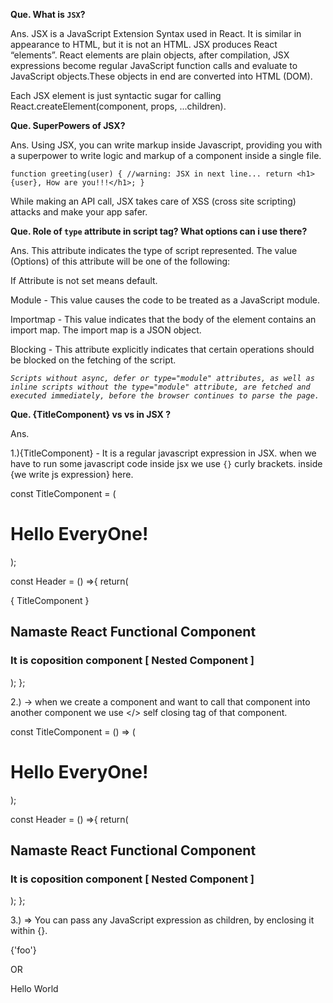 **Que. What is `JSX`?**

Ans. JSX is a JavaScript Extension Syntax used in React. It is similar in appearance to HTML, but it is not an HTML. JSX produces React “elements”. React elements are plain objects, after compilation, JSX expressions become regular JavaScript function calls and evaluate to JavaScript objects.These objects in end are converted into HTML (DOM).

Each JSX element is just syntactic sugar for calling React.createElement(component, props, ...children).



**Que. SuperPowers of JSX?**

Ans. Using JSX, you can write markup inside Javascript, providing you with a superpower to write logic and markup of a component inside a single file.

`function greeting(user) {
    //warning: JSX in next line...
  return <h1>{user}, How are you!!!</h1>;
}`

While making an API call, JSX takes care of XSS (cross site scripting) attacks and make your app safer.

 

**Que. Role of `type` attribute in script tag? What options can i use there?**

Ans. This attribute indicates the type of script represented. The value (Options) of this attribute will be one of the following:

If Attribute is not set means default.

Module - This value causes the code to be treated as a JavaScript module.

Importmap - This value indicates that the body of the element contains an import map. The import map is a JSON object.

Blocking - This attribute explicitly indicates that certain operations should be blocked on the fetching of the script.

_`Scripts without async, defer or type="module" attributes, as well as inline scripts without the type="module" attribute, are fetched and executed immediately, before the browser continues to parse the page.`_



**Que. {TitleComponent} vs <TitleComponent/> vs <TitleComponent> <TitleComponent/> in JSX ?**

Ans.

1.){TitleComponent} - It is a regular javascript expression in JSX. when we have to run some javascript code inside jsx we use `{}` curly brackets. inside {we write js expression} here.

const TitleComponent = (
    <h1 id="title" key="h1">
        Hello EveryOne!
    </h1>
);

const Header = () =>{
    return(
        <div id="container">
            { TitleComponent }
            <h2>Namaste React Functional Component</h2>
            <h3>It is coposition component [ Nested Component ]</h3>
        </div>
    );
};

2.)<TitleComponent/> -> when we create a component and want to call that component into another component we use </> self closing tag of that component.

const TitleComponent = () => (
    <h1 id="title" key="h1">
        Hello EveryOne!
    </h1>
);

const Header = () =>{
    return(
        <div id="container">
            <TitleComponent/>
            <h2>Namaste React Functional Component</h2>
            <h3>It is coposition component [ Nested Component ]</h3>
        </div>
    );
};


3.)<TitleComponent> <TitleComponent/> => You can pass any JavaScript expression as children, by enclosing it within {}. 

<TitleComponent>{'foo'}</TitleComponent>

OR

<TitleComponent>Hello World</TitleComponent>

